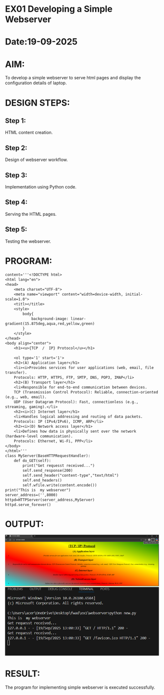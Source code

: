 # EX01 Developing a Simple Webserver

# Date:19-09-2025
# AIM:
To develop a simple webserver to serve html pages and display the configuration details of laptop.

# DESIGN STEPS:
## Step 1:
HTML content creation.

## Step 2:
Design of webserver workflow.

## Step 3:
Implementation using Python code.

## Step 4:
Serving the HTML pages.

## Step 5:
Testing the webserver.

# PROGRAM:
```from http.server import HTTPServer,BaseHTTPRequestHandler
content='''<!DOCTYPE html>
<html lang="en">
<head>
    <meta charset="UTF-8">
    <meta name="viewport" content="width=device-width, initial-scale=1.0">
    <titl></title>
    <style>
        body{
            background-image: linear-gradient(15.875deg,aqua,red,yellow,green)
        }
    </style>
</head>
<body align="center">
    <h1><u>{TCP  /  IP} Protocol</u></h1>
     
    <ol type='1' start='1'>
    <h2>(A) Application layer</h1>
    <li><i>Provides services for user applications (web, email, file transfer).
    Protocols: HTTP, HTTPS, FTP, SMTP, DNS, POP3, IMAP</li>
    <h2>(B) Transport layer</h1>
    <li>Responsible for end-to-end communication between devices.
    TCP (Transmission Control Protocol): Reliable, connection-oriented (e.g., web, email).
    UDP (User Datagram Protocol): Fast, connectionless (e.g., streaming, gaming).</li>
    <h2><i>(C) Internet layer</h1>
    <li>Handles logical addressing and routing of data packets.
    Protocols: IP (IPv4/IPv6), ICMP, ARP</li>
    <h2><i>(D) Network access layer</h1>
    <li>Defines how data is physically sent over the network (hardware-level communication).
    Protocols: Ethernet, Wi-Fi, PPP</li>     
</body>
</html>'''
class MyServer(BaseHTTPRequestHandler):
    def do_GET(self):
        print("Get requesst received...")
        self.send_response(200)
        self.send_header("content-type","text/html")
        self.end_headers()
        self.wfile.write(content.encode())
print("This is  my webserver")
server_address=('',8000)
httpd=HTTPServer(server_address,MyServer)
httpd.serve_forever()
```
# OUTPUT:
![alt text](<Screenshot 2025-09-29 101853.png>)
![alt text](<Screenshot 2025-09-19 130155.png>)
# RESULT:
The program for implementing simple webserver is executed successfully.
